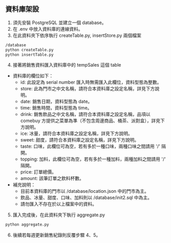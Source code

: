 ## 資料庫架設

1. 須先安裝 PostgreSQL 並建立一個 database。
2. 在 .env 中放入資料庫的連線資料。
3. 在此資料夾下依序執行 createTable.py, insertStore.py 兩個檔案
```bash
/database
python createTable.py
python insertTable.py
```
4. 接著將銷售資料匯入資料庫中的 tempSales 這個 table
- 資料庫的欄位如下：
  - id: 此設定為 serial number 匯入時無需匯入此欄位，資料型態為整數。
  - store: 此為門市之中文名稱，請符合本資料庫之設定名稱，詳見下方說明。
  - date: 銷售日期，資料型態為 date。
  - time: 銷售時間，資料型態為 time。
  - drink: 銷售飲品之中文名稱，請符合本資料庫之設定名稱，品項以 comebuy 方提供之菜單為準（不包含周邊商品、桶茶、派對盒），詳見下方說明。
  - ice: 冰量，請符合本資料庫之設定名稱，詳見下方說明。
  - sweet: 甜度，請符合本資料庫之設定名稱，詳見下方說明。
  - taste: 口味，此欄位可為空，若有多於一種口味，兩種口味之間請用 '/' 隔開。
  - topping: 加料，此欄位可為空，若有多於一種加料，兩種加料之間請用 '/' 隔開。
  - price: 訂單總價。
  - amount: 該筆訂單之飲料杯數。
- 補充說明： 
    - 目前本資料庫的門市以 /database/location.json 中的門市為主。
    - 飲品、冰量、甜度、口味、加料則以 /database/init2.sql 中為主。
    - 請勿匯入不存在於以上檔案中的資料。

5. 匯入完成後，在此資料夾下執行 aggregate.py
```bash
python aggregate.py
```
6. 後續若每週更新銷售紀錄則反覆步驟 4、5。


  
    
	
	
	
	
	
	
	
	
	

